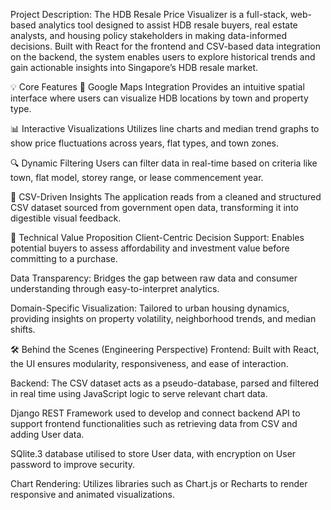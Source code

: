 Project Description:
The HDB Resale Price Visualizer is a full-stack, web-based analytics tool designed to assist HDB resale buyers, real estate analysts, and housing policy stakeholders in making data-informed decisions. Built with React for the frontend and CSV-based data integration on the backend, the system enables users to explore historical trends and gain actionable insights into Singapore’s HDB resale market.

💡 Core Features
📍 Google Maps Integration
Provides an intuitive spatial interface where users can visualize HDB locations by town and property type.

📊 Interactive Visualizations
Utilizes line charts and median trend graphs to show price fluctuations across years, flat types, and town zones.

🔍 Dynamic Filtering
Users can filter data in real-time based on criteria like town, flat model, storey range, or lease commencement year.

📁 CSV-Driven Insights
The application reads from a cleaned and structured CSV dataset sourced from government open data, transforming it into digestible visual feedback.

🧠 Technical Value Proposition
Client-Centric Decision Support:
Enables potential buyers to assess affordability and investment value before committing to a purchase.

Data Transparency:
Bridges the gap between raw data and consumer understanding through easy-to-interpret analytics.

Domain-Specific Visualization:
Tailored to urban housing dynamics, providing insights on property volatility, neighborhood trends, and median shifts.

🛠️ Behind the Scenes (Engineering Perspective)
Frontend:
Built with React, the UI ensures modularity, responsiveness, and ease of interaction.

Backend:
The CSV dataset acts as a pseudo-database, parsed and filtered in real time using JavaScript logic to serve relevant chart data.

Django REST Framework used to develop and connect backend API to support frontend functionalities such as retrieving data from CSV and adding User data.

SQlite.3 database utilised to store User data, with encryption on User password to improve security.

Chart Rendering:
Utilizes libraries such as Chart.js or Recharts to render responsive and animated visualizations.




